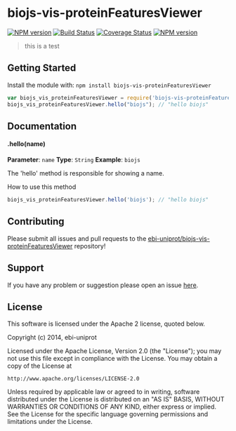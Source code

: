 # biojs-vis-proteinFeaturesViewer

[![NPM version](http://img.shields.io/npm/v/biojs-vis-proteinFeaturesViewer.svg)](https://www.npmjs.org/package/biojs-vis-proteinFeaturesViewer)
[![Build Status](https://secure.travis-ci.org/ebi-uniprot/biojs-vis-proteinFeaturesViewer.png?branch=master)](http://travis-ci.org/ebi-uniprot/biojs-vis-proteinFeaturesViewer)
[![Coverage Status](https://img.shields.io/coveralls/ebi-github/biojs-vis-proteinFeaturesViewer.svg)](https://coveralls.io/r/ebi-uniprot/biojs-vis-proteinFeaturesViewer)
[![NPM version](https://badge-me.herokuapp.com/api/npm/biojs-vis-proteinFeaturesViewer.png)](http://badges.enytc.com/for/npm/biojs-vis-proteinFeaturesViewer)

> this is a test

## Getting Started
Install the module with: `npm install biojs-vis-proteinFeaturesViewer`

```javascript
var biojs_vis_proteinFeaturesViewer = require('biojs-vis-proteinFeaturesViewer');
biojs_vis_proteinFeaturesViewer.hello("biojs"); // "hello biojs"
```

## Documentation

#### .hello(name)

**Parameter**: `name`
**Type**: `String`
**Example**: `biojs`

The 'hello' method is responsible for showing a name.

How to use this method

```javascript
biojs_vis_proteinFeaturesViewer.hello('biojs'); // "hello biojs"
```

## Contributing

Please submit all issues and pull requests to the [ebi-uniprot/biojs-vis-proteinFeaturesViewer](http://github.com/ebi-uniprot/biojs-vis-proteinFeaturesViewer) repository!

## Support
If you have any problem or suggestion please open an issue [here](https://github.com/ebi-uniprot/biojs-vis-proteinFeaturesViewer/issues).

## License 


This software is licensed under the Apache 2 license, quoted below.

Copyright (c) 2014, ebi-uniprot

Licensed under the Apache License, Version 2.0 (the "License"); you may not
use this file except in compliance with the License. You may obtain a copy of
the License at

    http://www.apache.org/licenses/LICENSE-2.0

Unless required by applicable law or agreed to in writing, software
distributed under the License is distributed on an "AS IS" BASIS, WITHOUT
WARRANTIES OR CONDITIONS OF ANY KIND, either express or implied. See the
License for the specific language governing permissions and limitations under
the License.
